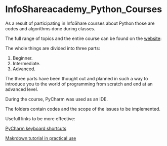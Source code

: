 # InfoShareacademy_Python_Courses

As a result of participating in InfoShare courses about Python those are codes and algorithms done during classes.

The full range of topics and the entire course can be found on the [website](https://www.infoshareacademy.online/):

The whole things are divided into three parts:

  1. Beginner.
  2. Intermediate.
  3. Advanced.

The three parts have been thought out and planned in such a way to introduce you to the world of programming from scratch and end at an advanced level.

During the course, PyCharm was used as an IDE.

The folders contain codes and the scope of the issues to be implemented.


Usefull links to be more effective:


[PyCharm keyboard shortcuts](https://resources.jetbrains.com/storage/products/pycharm/docs/PyCharm_ReferenceCard.pdf?_ga=2.4074742.73565829.1637273104-758180746.1636700692)


[Makrdown tutorial in practical use](https://www.youtube.com/watch?v=FEa2diI2qgA&ab_channel=BryanJenks)


